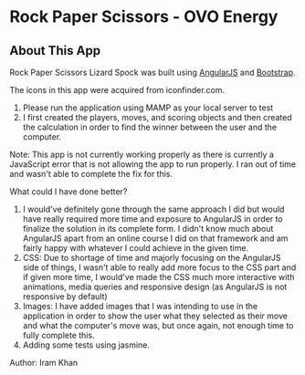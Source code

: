 # Rock Paper Scissors - OVO Energy

## About This App

Rock Paper Scissors Lizard Spock was built using [AngularJS](https://angularjs.org/) and [Bootstrap](http://getbootstrap.com/).

The icons in this app were acquired from iconfinder.com.

1) Please run the application using MAMP as your local server to test
2) I first created the players, moves, and scoring objects and then created the calculation in order to find the winner between the user and the computer.

Note: This app is not currently working properly as there is currently a JavaScript error that is not allowing the app to run properly. I ran out of time and wasn't able to complete the fix for this.

What could I have done better?

1) I would've definitely gone through the same approach I did but would have really required more time and exposure to AngularJS in order to finalize the solution in its complete form. I didn't know much about AngularJS apart from an online course I did on that framework and am fairly happy with whatever I could achieve in the given time.
2) CSS: Due to shortage of time and majorly focusing on the AngularJS side of things, I wasn't able to really add more focus to the CSS part and if given more time, I would've made the CSS much more interactive with animations, media queries and responsive design (as AngularJS is not responsive by default)
3) Images: I have added images that I was intending to use in the application in order to show the user what they selected as their move and what the computer's move was, but once again, not enough time to fully complete this.
4) Adding some tests using jasmine.

Author: Iram Khan